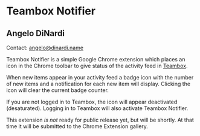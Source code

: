 Teambox Notifier
================

Angelo DiNardi
--------------

Contact: <angelo@dinardi.name>

Teambox Notifier is a simple Google Chrome extension which places an icon in the Chrome toolbar to give status of the activity feed in [Teambox](http://teambox.com).

When new items appear in your activity feed a badge icon with the number of new items and a notification for each new item will display. Clicking the icon will clear the current badge counter.

If you are not logged in to Teambox, the icon will appear deactivated (desaturated). Logging in to Teambox will also activate Teambox Notifier.

This extension *is not* ready for public release yet, but will be shortly. At that time it will be submitted to the Chrome Extension gallery.
